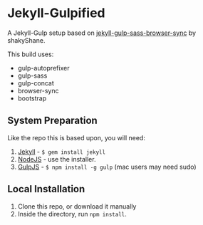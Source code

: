 # Jekyll-Gulpified

A Jekyll-Gulp setup based on [jekyll-gulp-sass-browser-sync](https://github.com/shakyShane/jekyll-gulp-sass-browser-sync) by shakyShane.

This build uses:
* gulp-autoprefixer
* gulp-sass
* gulp-concat
* browser-sync
* bootstrap

## System Preparation

Like the repo this is based upon, you will need:

1. [Jekyll](http://jekyllrb.com) - `$ gem install jekyll`
2. [NodeJS](http://npdejs.org) - use the installer.
3. [GulpJS](https://github.com/gulpjs/gulp) - `$ npm install -g gulp` (mac users may need sudo)

## Local Installation

1. Clone this repo, or download it manually
2. Inside the directory, run `npm install`.
